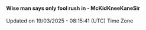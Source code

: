 #### Wise man says only fool rush in - McKidKneeKaneSir
Updated on 19/03/2025 - 08:15:41 (UTC) Time Zone
